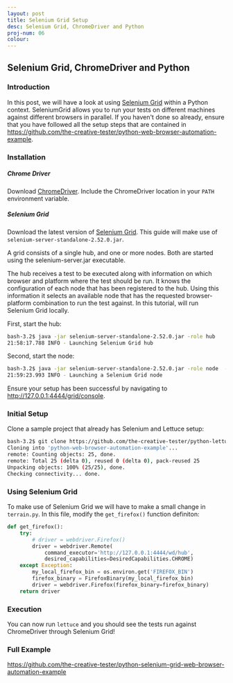 ```yaml
---
layout: post
title: Selenium Grid Setup
desc: Selenium Grid, ChromeDriver and Python
proj-num: 06
colour: 
---
```




## Selenium Grid, ChromeDriver and Python

### Introduction

In this post, we will have a look at using [Selenium Grid](http://www.seleniumhq.org/projects/grid/) within a Python context.  SeleniumGrid allows you to run your tests on different machines against different browsers in parallel. If you haven't done so already, ensure that you have followed all the setup steps that are contained in <https://github.com/the-creative-tester/python-web-browser-automation-example>.

### Installation

##### Chrome Driver

Download [ChromeDriver](https://sites.google.com/a/chromium.org/chromedriver/downloads).  Include the ChromeDriver location in your ```PATH``` environment variable.

##### Selenium Grid

Download the latest version of [Selenium Grid](http://selenium-release.storage.googleapis.com/index.html).  This guide will make use of ```selenium-server-standalone-2.52.0.jar```.

A grid consists of a single hub, and one or more nodes. Both are started using the selenium-server.jar executable.

The hub receives a test to be executed along with information on which browser and platform where the test should be run. It knows the configuration of each node that has been registered to the hub. Using this information it selects an available node that has the requested browser-platform combination to run the test against.  In this tutorial, will run Selenium Grid locally.

First, start the hub:

>
~~~ bash
bash-3.2$ java -jar selenium-server-standalone-2.52.0.jar -role hub
21:58:17.788 INFO - Launching Selenium Grid hub
~~~

Second, start the node:

>
~~~ bash
bash-3.2$ java -jar selenium-server-standalone-2.52.0.jar -role node  -hub http://localhost:4444/grid/register
21:59:23.993 INFO - Launching a Selenium Grid node
~~~

Ensure your setup has been successful by navigating to <http://127.0.0.1:4444/grid/console>.

### Initial Setup

Clone a sample project that already has Selenium and Lettuce setup:

>
~~~ bash
bash-3.2$ git clone https://github.com/the-creative-tester/python-lettuce-web-browser-automation-example
Cloning into 'python-web-browser-automation-example'...
remote: Counting objects: 25, done.
remote: Total 25 (delta 0), reused 0 (delta 0), pack-reused 25
Unpacking objects: 100% (25/25), done.
Checking connectivity... done.
~~~

### Using Selenium Grid

To make use of Selenium Grid we will have to make a small change in ```terrain.py```.  In this file, modify the ```get_firefox()``` function definiton:

>
~~~ python
def get_firefox():
    try:
        # driver = webdriver.Firefox()
        driver = webdriver.Remote(
            command_executor='http://127.0.0.1:4444/wd/hub',
            desired_capabilities=DesiredCapabilities.CHROME)
    except Exception:
        my_local_firefox_bin = os.environ.get('FIREFOX_BIN')
        firefox_binary = FirefoxBinary(my_local_firefox_bin)
        driver = webdriver.Firefox(firefox_binary=firefox_binary)
    return driver
~~~

### Execution

You can now run ```lettuce``` and you should see the tests run against ChromeDriver through Selenium Grid!

### Full Example

<https://github.com/the-creative-tester/python-selenium-grid-web-browser-automation-example>
